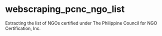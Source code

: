 # webscraping_pcnc_ngo_list
Extracting the list of NGOs certified under The Philippine Council for NGO Certification, Inc. 
